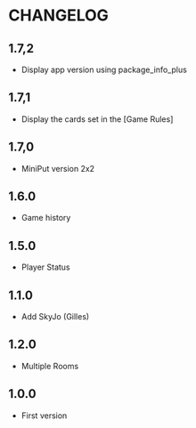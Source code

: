 # CHANGELOG

## 1.7,2

- Display app version using package_info_plus
  
## 1.7,1

- Display the cards set in the [Game Rules]
  
## 1.7,0

- MiniPut version 2x2
  
## 1.6.0

- Game history

## 1.5.0

- Player Status

## 1.1.0

- Add SkyJo (Gilles)

## 1.2.0

- Multiple Rooms

## 1.0.0

- First version
